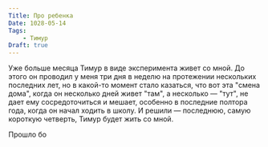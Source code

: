 ```yaml
---
Title: Про ребенка
Date: 1028-05-14
Tags:
    - Тимур
Draft: true
---
```


Уже больше месяца Тимур в виде эксперимента живет со мной. До этого он проводил у меня три дня в неделю на протежении нескольких последних лет, но в какой-то момент стало казаться, что вот эта "смена дома", когда он несколько дней живет "там", а несколько — "тут", не дает ему сосредоточиться и мешает, особенно в последние полтора года, когда он начал ходить в школу. И решили — последнюю, самую короткую четверть, Тимур будет жить со мной.

Прошло бо